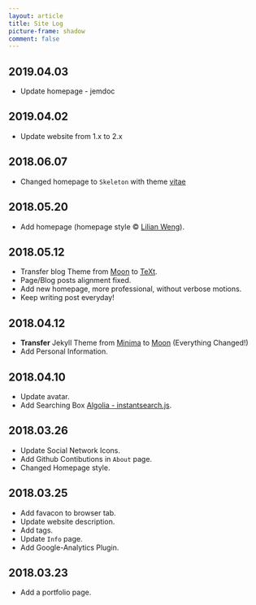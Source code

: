 ```yaml
---
layout: article
title: Site Log
picture-frame: shadow
comment: false
---
```


## 2019.04.03

- Update homepage - jemdoc

## 2019.04.02

- Update website from 1.x to 2.x


## 2018.06.07

- Changed homepage to `Skeleton` with theme [vitae](https://github.com/jekyller/vitae)


## 2018.05.20

- Add homepage (homepage style &copy; [Lilian Weng](http://lilianweng.github.io/)).

## 2018.05.12

- Transfer blog Theme from [Moon](https://taylantatli.github.io/Moon/) to [TeXt](https://github.com/kitian616/jekyll-TeXt-theme/).
- Page/Blog posts alignment fixed.
- Add new homepage, more professional, without verbose motions.
- Keep writing post everyday!

## 2018.04.12

- **Transfer** Jekyll Theme from [Minima](https://jekyll.github.io/minima/) to [Moon](https://taylantatli.github.io/Moon/) (Everything Changed!)
- Add Personal Information.


## 2018.04.10

- Update avatar.
- Add Searching Box [Algolia - instantsearch.js](https://community.algolia.com/instantsearch.js).


## 2018.03.26

- Update Social Network Icons.
- Add Github Contibutions in `About` page.
- Changed Homepage style.


## 2018.03.25

- Add favacon to browser tab.
- Update website description.
- Add tags.
- Update `Info` page.
- Add Google-Analytics Plugin.


## 2018.03.23

- Add a portfolio page.
